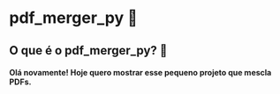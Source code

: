 # pdf_merger_py 📍 

## O que é o pdf_merger_py? 🤔
#### Olá novamente! Hoje quero mostrar esse pequeno projeto que mescla PDFs.

